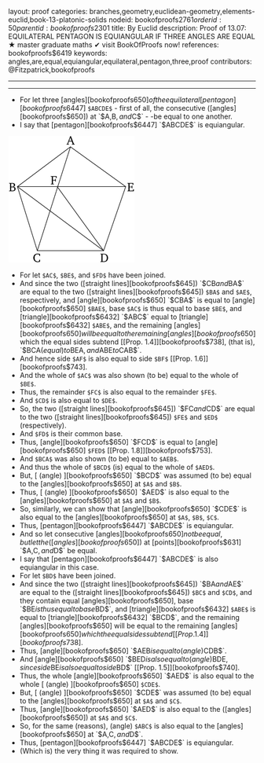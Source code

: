 layout: proof
categories: branches,geometry,euclidean-geometry,elements-euclid,book-13-platonic-solids
nodeid: bookofproofs$2761
orderid: 50
parentid: bookofproofs$2301
title: By Euclid
description:  Proof of 13.07: EQUILATERAL PENTAGON IS EQUIANGULAR IF THREE ANGLES ARE EQUAL &#9733; master graduate maths &#10004; visit BookOfProofs now!
references: bookofproofs$6419
keywords: angles,are,equal,equiangular,equilateral,pentagon,three,proof
contributors: @Fitzpatrick,bookofproofs

---


---



* For let three [angles][bookofproofs$650] of the equilateral [pentagon][bookofproofs$6447] `$ABCDE$` - first of all, the consecutive ([angles][bookofproofs$650]) at `$A$`, `$B$`, and `$C$` - -be equal to one another.
* I say that [pentagon][bookofproofs$6447] `$ABCDE$` is equiangular.

![fig07e](https://github.com/bookofproofs/bookofproofs.github.io/blob/main/_sources/_assets/images/euclid/Book13/fig07e.png?raw=true)

* For let `$AC$`, `$BE$`, and `$FD$` have been joined.
* And since the two ([straight lines][bookofproofs$645]) `$CB$` and `$BA$` are equal to the two ([straight lines][bookofproofs$645]) `$BA$` and `$AE$`, respectively, and [angle][bookofproofs$650] `$CBA$` is equal to [angle][bookofproofs$650] `$BAE$`, base `$AC$` is thus equal to base `$BE$`, and [triangle][bookofproofs$6432] `$ABC$` equal to [triangle][bookofproofs$6432] `$ABE$`, and the remaining [angles][bookofproofs$650] will be equal to the remaining [angles][bookofproofs$650] which the equal sides subtend [[Prop. 1.4]][bookofproofs$738], (that is), `$BCA$` (equal) to `$BEA$`, and `$ABE$` to `$CAB$`.
* And hence side `$AF$` is also equal to side `$BF$` [[Prop. 1.6]][bookofproofs$743].
* And the whole of `$AC$` was also shown (to be) equal to the whole of `$BE$`.
* Thus, the remainder `$FC$` is also equal to the remainder `$FE$`.
* And `$CD$` is also equal to `$DE$`.
* So, the two ([straight lines][bookofproofs$645]) `$FC$` and `$CD$` are equal to the two ([straight lines][bookofproofs$645]) `$FE$` and `$ED$` (respectively).
* And `$FD$` is their common base.
* Thus, [angle][bookofproofs$650] `$FCD$` is equal to [angle][bookofproofs$650] `$FED$` [[Prop. 1.8]][bookofproofs$753].
* And `$BCA$` was also shown (to be) equal to `$AEB$`.
* And thus the whole of `$BCD$` (is) equal to the whole of `$AED$`.
* But, [ (angle) ][bookofproofs$650] `$BCD$` was assumed (to be) equal to the [angles][bookofproofs$650] at `$A$` and `$B$`.
* Thus, [ (angle) ][bookofproofs$650] `$AED$` is also equal to the [angles][bookofproofs$650] at `$A$` and `$B$`.
* So, similarly, we can show that [angle][bookofproofs$650] `$CDE$` is also equal to the [angles][bookofproofs$650] at `$A$`, `$B$`, `$C$`.
* Thus, [pentagon][bookofproofs$6447] `$ABCDE$` is equiangular.
* And so let consecutive [angles][bookofproofs$650] not be equal, but let the ([angles][bookofproofs$650]) at [points][bookofproofs$631] `$A$`, `$C$`, and `$D$` be equal.
* I say that [pentagon][bookofproofs$6447] `$ABCDE$` is also equiangular in this case.
* For let `$BD$` have been joined.
* And since the two ([straight lines][bookofproofs$645]) `$BA$` and `$AE$` are equal to the ([straight lines][bookofproofs$645]) `$BC$` and `$CD$`, and they contain equal [angles][bookofproofs$650], base `$BE$` is thus equal to base `$BD$`, and [triangle][bookofproofs$6432] `$ABE$` is equal to [triangle][bookofproofs$6432] `$BCD$`, and the remaining [angles][bookofproofs$650] will be equal to the remaining [angles][bookofproofs$650] which the equal sides subtend [[Prop. 1.4]][bookofproofs$738].
* Thus, [angle][bookofproofs$650] `$AEB$` is equal to (angle) `$CDB$`.
* And [angle][bookofproofs$650] `$BED$` is also equal to (angle) `$BDE$`, since side `$BE$` is also equal to side `$BD$` [[Prop. 1.5]][bookofproofs$740].
* Thus, the whole [angle][bookofproofs$650] `$AED$` is also equal to the whole [ (angle) ][bookofproofs$650] `$CDE$`.
* But, [ (angle) ][bookofproofs$650] `$CDE$` was assumed (to be) equal to the [angles][bookofproofs$650] at `$A$` and `$C$`.
* Thus, [angle][bookofproofs$650] `$AED$` is also equal to the ([angles][bookofproofs$650]) at `$A$` and `$C$`.
* So, for the same (reasons), (angle) `$ABC$` is also equal to the [angles][bookofproofs$650] at `$A$`, `$C$`, and `$D$`.
* Thus, [pentagon][bookofproofs$6447] `$ABCDE$` is equiangular.
* (Which is) the very thing it was required to show.
